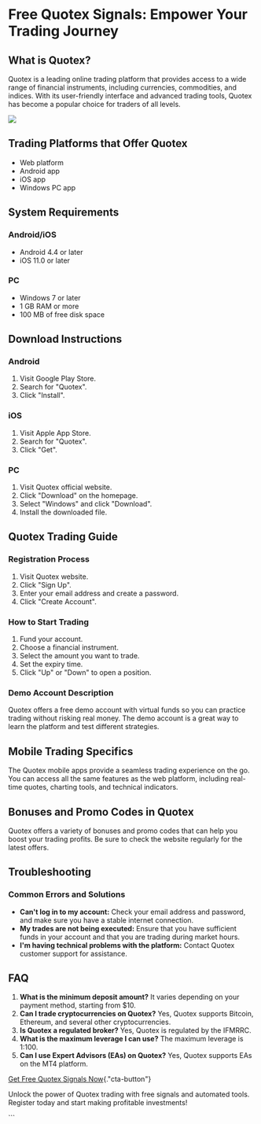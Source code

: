 # Free Quotex Signals: Empower Your Trading Journey

## What is Quotex?

Quotex is a leading online trading platform that provides access to a
wide range of financial instruments, including currencies, commodities,
and indices. With its user-friendly interface and advanced trading
tools, Quotex has become a popular choice for traders of all levels.

[![](https://static.quotex.io/files/4_en/300_250.jpg)](https://traff.sbs/brokerqxlid)

## Trading Platforms that Offer Quotex

-   Web platform
-   Android app
-   iOS app
-   Windows PC app

## System Requirements

### Android/iOS

-   Android 4.4 or later
-   iOS 11.0 or later

### PC

-   Windows 7 or later
-   1 GB RAM or more
-   100 MB of free disk space

## Download Instructions

### Android

1.  Visit Google Play Store.
2.  Search for "Quotex".
3.  Click "Install".

### iOS

1.  Visit Apple App Store.
2.  Search for "Quotex".
3.  Click "Get".

### PC

1.  Visit Quotex official website.
2.  Click "Download" on the homepage.
3.  Select "Windows" and click "Download".
4.  Install the downloaded file.

## Quotex Trading Guide

### Registration Process

1.  Visit Quotex website.
2.  Click "Sign Up".
3.  Enter your email address and create a password.
4.  Click "Create Account".

### How to Start Trading

1.  Fund your account.
2.  Choose a financial instrument.
3.  Select the amount you want to trade.
4.  Set the expiry time.
5.  Click "Up" or "Down" to open a position.

### Demo Account Description

Quotex offers a free demo account with virtual funds so you can practice
trading without risking real money. The demo account is a great way to
learn the platform and test different strategies.

## Mobile Trading Specifics

The Quotex mobile apps provide a seamless trading experience on the go.
You can access all the same features as the web platform, including
real-time quotes, charting tools, and technical indicators.

## Bonuses and Promo Codes in Quotex

Quotex offers a variety of bonuses and promo codes that can help you
boost your trading profits. Be sure to check the website regularly for
the latest offers.

## Troubleshooting

### Common Errors and Solutions

-   **Can\'t log in to my account:** Check your email address and
    password, and make sure you have a stable internet connection.
-   **My trades are not being executed:** Ensure that you have
    sufficient funds in your account and that you are trading during
    market hours.
-   **I\'m having technical problems with the platform:** Contact Quotex
    customer support for assistance.

## FAQ

1.  **What is the minimum deposit amount?** It varies depending on your
    payment method, starting from \$10.
2.  **Can I trade cryptocurrencies on Quotex?** Yes, Quotex supports
    Bitcoin, Ethereum, and several other cryptocurrencies.
3.  **Is Quotex a regulated broker?** Yes, Quotex is regulated by the
    IFMRRC.
4.  **What is the maximum leverage I can use?** The maximum leverage is
    1:100.
5.  **Can I use Expert Advisors (EAs) on Quotex?** Yes, Quotex supports
    EAs on the MT4 platform.

[Get Free Quotex Signals
Now](\%22https://traff.sbs/brokerqxlid\%22){."cta-button"}

Unlock the power of Quotex trading with free signals and automated
tools. Register today and start making profitable investments!

\`\`\`

